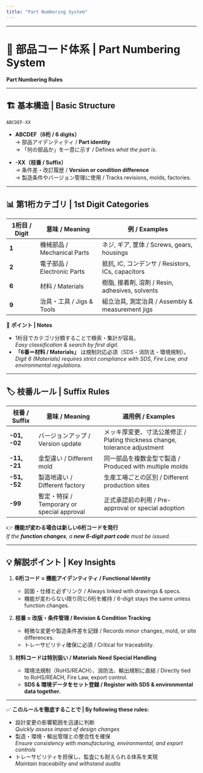 ```yaml
---
title: "Part Numbering System"
---
```


---

# 🔢 部品コード体系 | Part Numbering System  
**Part Numbering Rules**

---

## 🏗 基本構造 | Basic Structure

```
ABCDEF-XX
```

- **ABCDEF（6桁 / 6 digits）**  
  → 部品アイデンティティ / **Part identity**  
  → 「何の部品か」を一意に示す / Defines *what the part is*.  

- **-XX（枝番 / Suffix）**  
  → 条件差・改訂履歴 / **Version or condition difference**  
  → 製造条件やバージョン管理に使用 / Tracks revisions, molds, factories.  

---

## 📊 第1桁カテゴリ | 1st Digit Categories

| **1桁目 / Digit** | **意味 / Meaning** | **例 / Examples** |
|------------------|--------------------|------------------|
| **1** | 機械部品 / Mechanical Parts | ネジ, ギア, 筐体 / Screws, gears, housings |
| **2** | 電子部品 / Electronic Parts | 抵抗, IC, コンデンサ / Resistors, ICs, capacitors |
| **6** | 材料 / Materials | 樹脂, 接着剤, 溶剤 / Resin, adhesives, solvents |
| **9** | 治具・工具 / Jigs & Tools | 組立治具, 測定治具 / Assembly & measurement jigs |

🔎 **ポイント | Notes**  
- 1桁目でカテゴリ分類することで検索・集計が容易。  
  *Easy classification & search by first digit.*  
- **「6番＝材料 / Materials」** は規制対応必須（SDS・消防法・環境規制）。  
  *Digit 6 (Materials) requires strict compliance with SDS, Fire Law, and environmental regulations.*  

---

## 🏷 枝番ルール | Suffix Rules

| **枝番 / Suffix** | **意味 / Meaning** | **適用例 / Examples** |
|-------------------|--------------------|------------------------|
| **-01, -02** | バージョンアップ / Version update | メッキ厚変更、寸法公差修正 / Plating thickness change, tolerance adjustment |
| **-11, -21** | 金型違い / Different mold | 同一部品を複数金型で製造 / Produced with multiple molds |
| **-51, -52** | 製造地違い / Different factory | 生産工場ごとの区別 / Different production sites |
| **-99** | 暫定・特採 / Temporary or special approval | 正式承認前の利用 / Pre-approval or special adoption |

👉 **機能が変わる場合は新しい6桁コードを発行**  
*If the **function changes**, a **new 6-digit part code** must be issued.*  

---

## 💡 解説ポイント | Key Insights

1. **6桁コード = 機能アイデンティティ / Functional Identity**  
   - 図面・仕様と必ずリンク / Always linked with drawings & specs.  
   - 機能が変わらない限り同じ6桁を維持 / 6-digit stays the same unless function changes.  

2. **枝番 = 改版・条件管理 / Revision & Condition Tracking**  
   - 軽微な変更や製造条件差を記録 / Records minor changes, mold, or site differences.  
   - トレーサビリティ確保に必須 / Critical for traceability.  

3. **材料コードは特別扱い / Materials Need Special Handling**  
   - 環境法規制（RoHS/REACH）、消防法、輸出規制に直結 / Directly tied to RoHS/REACH, Fire Law, export control.  
   - **SDS & 環境データをセット登録 / Register with SDS & environmental data together.**  

---

✅ **このルールを徹底することで | By following these rules:**  
- 設計変更の影響範囲を迅速に判断  
  *Quickly assess impact of design changes*  
- 製造・環境・輸出管理との整合性を確保  
  *Ensure consistency with manufacturing, environmental, and export controls*  
- トレーサビリティを担保し、監査にも耐えられる体系を実現  
  *Maintain traceability and withstand audits*  
